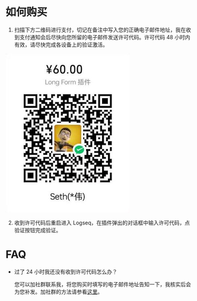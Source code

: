 # 如何购买

1. 扫描下方二维码进行支付，切记在备注中写入您的正确电子邮件地址，我在收到支付通知会后尽快向您所留的电子邮件发送许可代码。许可代码 48 小时内有效，请尽快完成各设备上的验证激活。

![](./assets/pur_wx.jpg)

2. 收到许可代码后重启进入 Logseq，在插件弹出的对话框中输入许可代码，点验证按钮完成验证。

# FAQ

- 过了 24 小时我还没有收到许可代码怎么办？

  您可以加社群联系我，将您购买时填写的电子邮件地址告知一下，我核实后会为您补发。加社群的方法请参看[这里](README.zh.md)。
